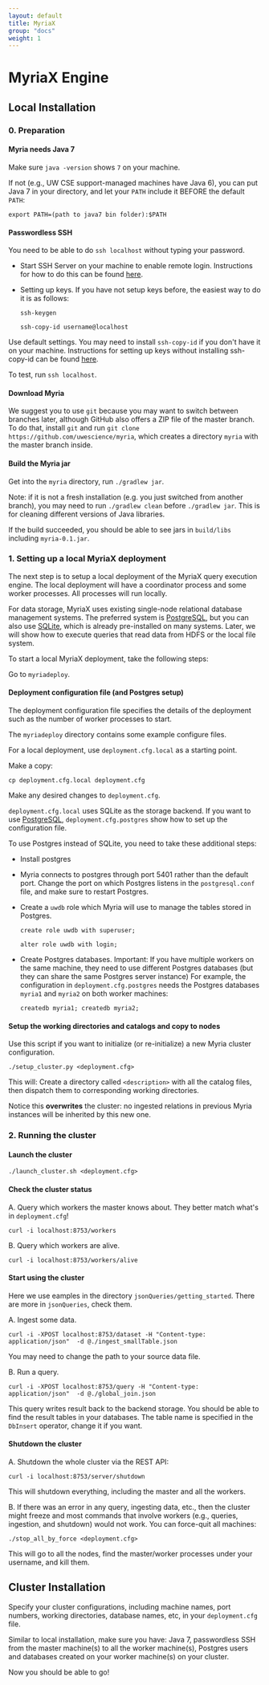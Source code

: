 ```yaml
---
layout: default
title: MyriaX
group: "docs"
weight: 1
---
```


# MyriaX Engine

## Local Installation

### 0. Preparation

#### Myria needs Java 7
Make sure `java -version` shows `7` on your machine.

If not (e.g., UW CSE support-managed machines have Java 6), you can put Java 7 in your directory, and let your `PATH` include it BEFORE the default `PATH`:

    export PATH=(path to java7 bin folder):$PATH

#### Passwordless SSH

You need to be able to do `ssh localhost` without typing your password.

- Start SSH Server on your machine to enable remote login. Instructions
for how to do this can be found [here](http://osxdaily.com/2011/09/30/remote-login-ssh-server-mac-os-x/).

- Setting up keys. If you have not setup keys before, the easiest way to do it is as follows:

    `ssh-keygen`

    `ssh-copy-id username@localhost`

Use default settings. You may need to install `ssh-copy-id` if you don't have it on your machine.
Instructions for setting up keys without installing ssh-copy-id can be found [here](http://osxdaily.com/2012/05/25/how-to-set-up-a-password-less-ssh-login/).

To test, run `ssh localhost`.

#### Download Myria
We suggest you to use `git` because you may want to switch between branches later, although GitHub also offers a ZIP file of the master branch.
To do that, install `git` and run `git clone https://github.com/uwescience/myria`,
which creates a directory `myria` with the master branch inside.

#### Build the Myria jar
Get into the `myria` directory, run `./gradlew jar`.

Note: if it is not a fresh installation (e.g. you just switched from another branch),
you may need to run `./gradlew clean` before `./gradlew jar`. This is for cleaning different versions of Java libraries.

If the build succeeded, you should be able to see jars in `build/libs` including `myria-0.1.jar`.

### 1. Setting up a local MyriaX deployment

The next step is to setup a local deployment of the MyriaX query execution
engine. The local deployment will have a coordinator process and some worker
processes. All processes will run locally.

For data storage, MyriaX uses existing single-node relational
database management systems.  The preferred system is
[PostgreSQL](www.postgresql.org), but you can also use
[SQLite](http://www.sqlite.org/), which is already pre-installed on
many systems. Later, we will show how to execute queries that read
data from HDFS or the local file system.

To start a local MyriaX deployment, take the following steps:

Go to `myriadeploy`.

#### Deployment configuration file (and Postgres setup)

The deployment configuration file specifies the details of the
deployment such as the number of worker processes to start.

The `myriadeploy` directory contains some example configure files.

For a local deployment, use `deployment.cfg.local` as a starting point.

Make a copy:

    cp deployment.cfg.local deployment.cfg

Make any desired changes to `deployment.cfg`.

`deployment.cfg.local` uses SQLite as the storage backend. If you want to use [PostgreSQL](www.postgresql.org),
`deployment.cfg.postgres` show how to set up the configuration file.

To use Postgres instead of SQLite, you need to take these additional steps:

- Install postgres

- Myria connects to postgres through port 5401 rather than the default port. Change the port on which Postgres listens in the `postgresql.conf` file, and make sure to restart Postgres.

- Create a `uwdb` role which Myria will use to manage the tables stored in Postgres.

    `create role uwdb with superuser;`

    `alter role uwdb with login;`

- Create Postgres databases. Important: If you have multiple workers on the same machine, they need to use different Postgres databases
(but they can share the same Postgres server instance)
For example, the configuration in `deployment.cfg.postgres` needs the Postgres databases `myria1` and `myria2` on both worker machines:

    `createdb myria1; createdb myria2;`


#### Setup the working directories and catalogs and copy to nodes

Use this script if you want to initialize (or re-initialize) a new Myria cluster configuration.

    ./setup_cluster.py <deployment.cfg>

This will: Create a directory called `<description>` with all the catalog files, then dispatch them to corresponding working directories.

Notice this **overwrites** the cluster: no ingested relations in previous Myria instances will be inherited by this new one.

### 2. Running the cluster

#### Launch the cluster

    ./launch_cluster.sh <deployment.cfg>

#### Check the cluster status

A. Query which workers the master knows about. They better match what's in `deployment.cfg`!

    curl -i localhost:8753/workers

B. Query which workers are alive. 

    curl -i localhost:8753/workers/alive

#### Start using the cluster

Here we use eamples in the directory `jsonQueries/getting_started`.
There are more in `jsonQueries`, check them.

A. Ingest some data.

    curl -i -XPOST localhost:8753/dataset -H "Content-type: application/json"  -d @./ingest_smallTable.json

You may need to change the path to your source data file.

B. Run a query.

    curl -i -XPOST localhost:8753/query -H "Content-type: application/json"  -d @./global_join.json

This query writes result back to the backend storage. You should be able to find the result tables in your databases. The table name is specified in the `DbInsert` operator, change it if you want.

#### Shutdown the cluster

A. Shutdown the whole cluster via the REST API:

    curl -i localhost:8753/server/shutdown

This will shutdown everything, including the master and all the workers.

B. If there was an error in any query, ingesting data, etc., then the cluster might freeze and most commands that involve workers (e.g., queries, ingestion, and shutdown) would not work. You can force-quit all machines:

    ./stop_all_by_force <deployment.cfg>

This will go to all the nodes, find the master/worker processes under your username, and kill them.

## Cluster Installation

Specify your cluster configurations, including machine names, port numbers, working directories, database names, etc, in your `deployment.cfg` file. 

Similar to local installation, make sure you have: Java 7, passwordless SSH from the master machine(s) to all the worker machine(s), Postgres users and databases created on your worker machine(s) on your cluster. 

Now you should be able to go!

